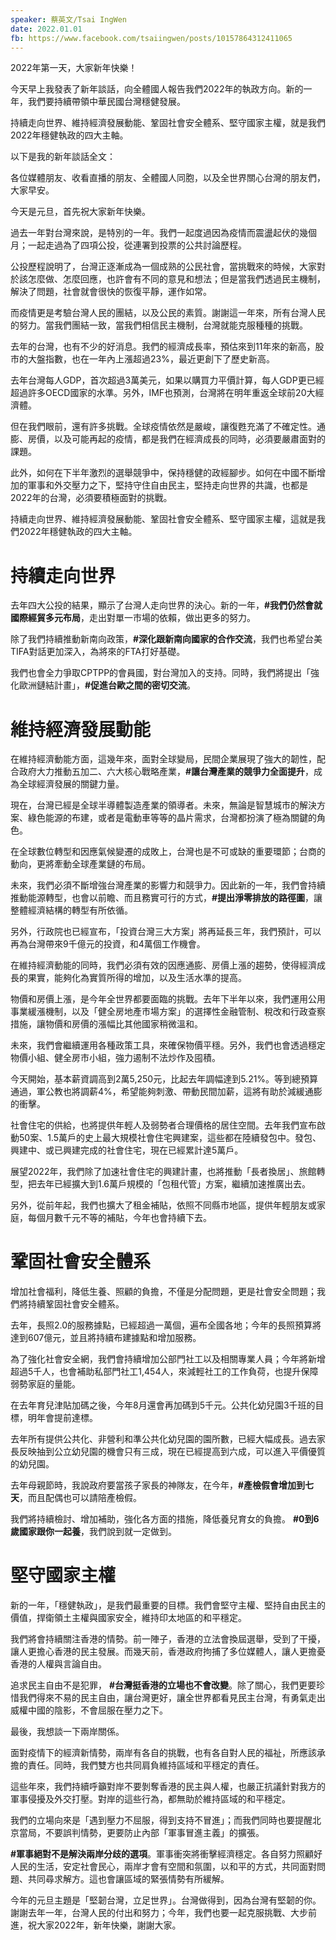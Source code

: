 ```yaml
---
speaker: 蔡英文/Tsai IngWen
date: 2022.01.01
fb: https://www.facebook.com/tsaiingwen/posts/10157864312411065
---
```


2022年第一天，大家新年快樂！

今天早上我發表了新年談話，向全體國人報告我們2022年的執政方向。新的一年，我們要持續帶領中華民國台灣穩健發展。

持續走向世界、維持經濟發展動能、鞏固社會安全體系、堅守國家主權，就是我們2022年穩健執政的四大主軸。

以下是我的新年談話全文：

各位媒體朋友、收看直播的朋友、全體國人同胞，以及全世界關心台灣的朋友們，大家早安。

今天是元旦，首先祝大家新年快樂。

過去一年對台灣來說，是特別的一年。我們一起度過因為疫情而震盪起伏的幾個月；一起走過為了四項公投，從連署到投票的公共討論歷程。

公投歷程說明了，台灣正逐漸成為一個成熟的公民社會，當挑戰來的時候，大家對於該怎麼做、怎麼回應，也許會有不同的意見和想法；但是當我們透過民主機制，解決了問題，社會就會很快的恢復平靜，運作如常。

而疫情更是考驗台灣人民的團結，以及公民的素質。謝謝這一年來，所有台灣人民的努力。當我們團結一致，當我們相信民主機制，台灣就能克服種種的挑戰。

去年的台灣，也有不少的好消息。我們的經濟成長率，預估來到11年來的新高，股市的大盤指數，也在一年內上漲超過23%，最近更創下了歷史新高。

去年台灣每人GDP，首次超過3萬美元，如果以購買力平價計算，每人GDP更已經超過許多OECD國家的水準。另外，IMF也預測，台灣將在明年重返全球前20大經濟體。

但在我們眼前，還有許多挑戰。全球疫情依然是嚴峻，讓復甦充滿了不確定性。通膨、房價，以及可能再起的疫情，都是我們在經濟成長的同時，必須要嚴肅面對的課題。

此外，如何在下半年激烈的選舉競爭中，保持穩健的政經腳步。如何在中國不斷增加的軍事和外交壓力之下，堅持守住自由民主，堅持走向世界的共識，也都是2022年的台灣，必須要積極面對的挑戰。

持續走向世界、維持經濟發展動能、鞏固社會安全體系、堅守國家主權，這就是我們2022年穩健執政的四大主軸。

# 持續走向世界

去年四大公投的結果，顯示了台灣人走向世界的決心。新的一年，**#我們仍然會就國際經貿多元布局**，走出對單一市場的依賴，做出更多的努力。

除了我們持續推動新南向政策，**#深化跟新南向國家的合作交流**，我們也希望台美TIFA對話更加深入，為將來的FTA打好基礎。

我們也會全力爭取CPTPP的會員國，對台灣加入的支持。同時，我們將提出「強化歐洲鏈結計畫」，**#促進台歐之間的密切交流**。

# 維持經濟發展動能

在維持經濟動能方面，這幾年來，面對全球變局，民間企業展現了強大的韌性，配合政府大力推動五加二、六大核心戰略產業，**#讓台灣產業的競爭力全面提升**，成為全球經濟發展的關鍵力量。

現在，台灣已經是全球半導體製造產業的領導者。未來，無論是智慧城市的解決方案、綠色能源的布建，或者是電動車等等的晶片需求，台灣都扮演了極為關鍵的角色。

在全球數位轉型和因應氣候變遷的成敗上，台灣也是不可或缺的重要環節；台商的動向，更將牽動全球產業鏈的布局。

未來，我們必須不斷增強台灣產業的影響力和競爭力。因此新的一年，我們會持續推動能源轉型，也會以前瞻、而且務實可行的方式，**#提出淨零排放的路徑圖**，讓整體經濟結構的轉型有所依循。

另外，行政院也已經宣布，「投資台灣三大方案」將再延長三年，我們預計，可以再為台灣帶來9千億元的投資，和4萬個工作機會。

在維持經濟動能的同時，我們必須有效的因應通膨、房價上漲的趨勢，使得經濟成長的果實，能夠化為實質所得的增加，以及生活水準的提高。

物價和房價上漲，是今年全世界都要面臨的挑戰。去年下半年以來，我們運用公用事業緩漲機制，以及「健全房地產市場方案」的選擇性金融管制、稅改和行政查察措施，讓物價和房價的漲幅比其他國家稍微溫和。

未來，我們會繼續運用各種政策工具，來確保物價平穩。另外，我們也會透過穩定物價小組、健全房市小組，強力遏制不法炒作及囤積。

今天開始，基本薪資調高到2萬5,250元，比起去年調幅達到5.21%。等到總預算通過，軍公教也將調薪4%，希望能夠刺激、帶動民間加薪，這將有助於減緩通膨的衝擊。

社會住宅的供給，也將提供年輕人及弱勢者合理價格的居住空間。去年我們宣布啟動50案、1.5萬戶的史上最大規模社會住宅興建案，這些都在陸續發包中。發包、興建中、或已興建完成的社會住宅，現在已經累計達5萬戶。

展望2022年，我們除了加速社會住宅的興建計畫，也將推動「長者換居」、旅館轉型，把去年已經擴大到1.6萬戶規模的「包租代管」方案，繼續加速推廣出去。

另外，從前年起，我們也擴大了租金補貼，依照不同縣市地區，提供年輕朋友或家庭，每個月數千元不等的補貼，今年也會持續下去。

# 鞏固社會安全體系

增加社會福利，降低生養、照顧的負擔，不僅是分配問題，更是社會安全問題；我們將持續鞏固社會安全體系。

去年，長照2.0的服務據點，已經超過一萬個，遍布全國各地；今年的長照預算將達到607億元，並且將持續布建據點和增加服務。

為了強化社會安全網，我們會持續增加公部門社工以及相關專業人員；今年將新增超過5千人，也會補助私部門社工1,454人，來減輕社工的工作負荷，也提升保障弱勢家庭的量能。

在去年育兒津貼加碼之後，今年8月還會再加碼到5千元。公共化幼兒園3千班的目標，明年會提前達標。

去年所有提供公共化、非營利和準公共化幼兒園的園所數，已經大幅成長。過去家長反映抽到公立幼兒園的機會只有三成，現在已經提高到六成，可以進入平價優質的幼兒園。

去年母親節時，我說政府要當孩子家長的神隊友，在今年，**#產檢假會增加到七天**，而且配偶也可以請陪產檢假。

我們將持續檢討、增加補助，強化各方面的措施，降低養兒育女的負擔。 **#0到6歲國家跟你一起養**，我們說到就一定做到。

# 堅守國家主權

新的一年，「穩健執政」，是我們最重要的目標。我們會堅守主權、堅持自由民主的價值，捍衛領土主權與國家安全，維持印太地區的和平穩定。

我們將會持續關注香港的情勢。前一陣子，香港的立法會換屆選舉，受到了干擾，讓人更擔心香港的民主發展。而幾天前，香港政府拘捕了多位媒體人，讓人更擔憂香港的人權與言論自由。

追求民主自由不是犯罪， **#台灣挺香港的立場也不會改變**。除了關心，我們更要珍惜我們得來不易的民主自由，讓台灣更好，讓全世界都看見民主台灣，有勇氣走出威權中國的陰影，不會屈服在壓力之下。

最後，我想談一下兩岸關係。

面對疫情下的經濟新情勢，兩岸有各自的挑戰，也有各自對人民的福祉，所應該承擔的責任。同時，我們雙方也共同肩負維持區域和平穩定的責任。

這些年來，我們持續呼籲對岸不要剝奪香港的民主與人權，也嚴正抗議針對我方的軍事侵擾及外交打壓。對岸的這些行為，都無助於維持區域的和平穩定。

我們的立場向來是「遇到壓力不屈服，得到支持不冒進」；而我們同時也要提醒北京當局，不要誤判情勢，更要防止內部「軍事冒進主義」的擴張。

**#軍事絕對不是解決兩岸分歧的選項**。軍事衝突將衝擊經濟穩定。各自努力照顧好人民的生活，安定社會民心，兩岸才會有空間和氛圍，以和平的方式，共同面對問題、共同尋求解方。這也會讓區域的緊張情勢有所緩解。

今年的元旦主題是「堅韌台灣，立足世界」。台灣做得到，因為台灣有堅韌的你。謝謝去年一年，台灣人民的付出和努力；今年，我們也要一起克服挑戰、大步前進，祝大家2022年，新年快樂，謝謝大家。
